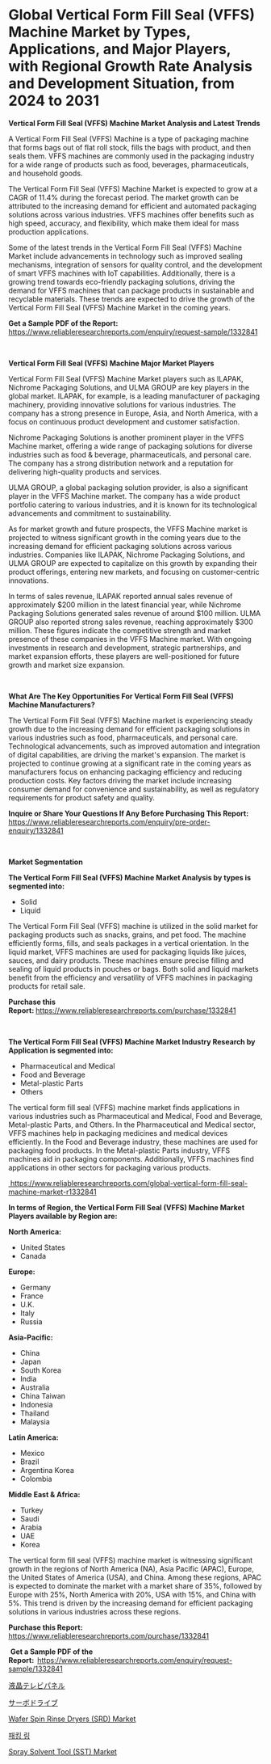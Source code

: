 <p><h1>Global Vertical Form Fill Seal (VFFS) Machine Market by Types, Applications, and Major Players, with Regional Growth Rate Analysis and Development Situation, from 2024 to 2031</h1></p><p><strong>Vertical Form Fill Seal (VFFS) Machine Market Analysis and Latest Trends</strong></p>
<p><p>A Vertical Form Fill Seal (VFFS) Machine is a type of packaging machine that forms bags out of flat roll stock, fills the bags with product, and then seals them. VFFS machines are commonly used in the packaging industry for a wide range of products such as food, beverages, pharmaceuticals, and household goods.</p><p>The Vertical Form Fill Seal (VFFS) Machine Market is expected to grow at a CAGR of 11.4% during the forecast period. The market growth can be attributed to the increasing demand for efficient and automated packaging solutions across various industries. VFFS machines offer benefits such as high speed, accuracy, and flexibility, which make them ideal for mass production applications.</p><p>Some of the latest trends in the Vertical Form Fill Seal (VFFS) Machine Market include advancements in technology such as improved sealing mechanisms, integration of sensors for quality control, and the development of smart VFFS machines with IoT capabilities. Additionally, there is a growing trend towards eco-friendly packaging solutions, driving the demand for VFFS machines that can package products in sustainable and recyclable materials. These trends are expected to drive the growth of the Vertical Form Fill Seal (VFFS) Machine Market in the coming years.</p></p>
<p><strong>Get a Sample PDF of the Report:&nbsp;</strong> <a href="https://www.reliableresearchreports.com/enquiry/request-sample/1332841">https://www.reliableresearchreports.com/enquiry/request-sample/1332841</a></p>
<p>&nbsp;</p>
<p><strong>Vertical Form Fill Seal (VFFS) Machine Major Market Players</strong></p>
<p><p>Vertical Form Fill Seal (VFFS) Machine Market players such as ILAPAK, Nichrome Packaging Solutions, and ULMA GROUP are key players in the global market. ILAPAK, for example, is a leading manufacturer of packaging machinery, providing innovative solutions for various industries. The company has a strong presence in Europe, Asia, and North America, with a focus on continuous product development and customer satisfaction.</p><p>Nichrome Packaging Solutions is another prominent player in the VFFS Machine market, offering a wide range of packaging solutions for diverse industries such as food & beverage, pharmaceuticals, and personal care. The company has a strong distribution network and a reputation for delivering high-quality products and services.</p><p>ULMA GROUP, a global packaging solution provider, is also a significant player in the VFFS Machine market. The company has a wide product portfolio catering to various industries, and it is known for its technological advancements and commitment to sustainability.</p><p>As for market growth and future prospects, the VFFS Machine market is projected to witness significant growth in the coming years due to the increasing demand for efficient packaging solutions across various industries. Companies like ILAPAK, Nichrome Packaging Solutions, and ULMA GROUP are expected to capitalize on this growth by expanding their product offerings, entering new markets, and focusing on customer-centric innovations.</p><p>In terms of sales revenue, ILAPAK reported annual sales revenue of approximately $200 million in the latest financial year, while Nichrome Packaging Solutions generated sales revenue of around $100 million. ULMA GROUP also reported strong sales revenue, reaching approximately $300 million. These figures indicate the competitive strength and market presence of these companies in the VFFS Machine market. With ongoing investments in research and development, strategic partnerships, and market expansion efforts, these players are well-positioned for future growth and market size expansion.</p></p>
<p>&nbsp;</p>
<p><strong>What Are The Key Opportunities For Vertical Form Fill Seal (VFFS) Machine Manufacturers?</strong></p>
<p><p>The Vertical Form Fill Seal (VFFS) Machine market is experiencing steady growth due to the increasing demand for efficient packaging solutions in various industries such as food, pharmaceuticals, and personal care. Technological advancements, such as improved automation and integration of digital capabilities, are driving the market's expansion. The market is projected to continue growing at a significant rate in the coming years as manufacturers focus on enhancing packaging efficiency and reducing production costs. Key factors driving the market include increasing consumer demand for convenience and sustainability, as well as regulatory requirements for product safety and quality.</p></p>
<p><strong>Inquire or Share Your Questions If Any Before Purchasing This Report:</strong> <a href="https://www.reliableresearchreports.com/enquiry/pre-order-enquiry/1332841">https://www.reliableresearchreports.com/enquiry/pre-order-enquiry/1332841</a></p>
<p>&nbsp;</p>
<p><strong>Market Segmentation</strong></p>
<p><strong>The Vertical Form Fill Seal (VFFS) Machine Market Analysis by types is segmented into:</strong></p>
<p><ul><li>Solid</li><li>Liquid</li></ul></p>
<p><p>The Vertical Form Fill Seal (VFFS) machine is utilized in the solid market for packaging products such as snacks, grains, and pet food. The machine efficiently forms, fills, and seals packages in a vertical orientation. In the liquid market, VFFS machines are used for packaging liquids like juices, sauces, and dairy products. These machines ensure precise filling and sealing of liquid products in pouches or bags. Both solid and liquid markets benefit from the efficiency and versatility of VFFS machines in packaging products for retail sale.</p></p>
<p><strong>Purchase this Report:&nbsp;</strong><a href="https://www.reliableresearchreports.com/purchase/1332841">https://www.reliableresearchreports.com/purchase/1332841</a></p>
<p>&nbsp;</p>
<p><strong>The Vertical Form Fill Seal (VFFS) Machine Market Industry Research by Application is segmented into:</strong></p>
<p><ul><li>Pharmaceutical and Medical</li><li>Food and Beverage</li><li>Metal-plastic Parts</li><li>Others</li></ul></p>
<p><p>The vertical form fill seal (VFFS) machine market finds applications in various industries such as Pharmaceutical and Medical, Food and Beverage, Metal-plastic Parts, and Others. In the Pharmaceutical and Medical sector, VFFS machines help in packaging medicines and medical devices efficiently. In the Food and Beverage industry, these machines are used for packaging food products. In the Metal-plastic Parts industry, VFFS machines aid in packaging components. Additionally, VFFS machines find applications in other sectors for packaging various products.</p></p>
<p><a href="https://www.reliableresearchreports.com/global-vertical-form-fill-seal-machine-market-r1332841">&nbsp;https://www.reliableresearchreports.com/global-vertical-form-fill-seal-machine-market-r1332841</a></p>
<p><strong>In terms of Region, the Vertical Form Fill Seal (VFFS) Machine Market Players available by Region are:</strong></p>
<p>
    <p> <strong> North America: </strong>
        <ul>
            <li>United States</li>
            <li>Canada</li>
        </ul>
        </p> 
    <p> <strong> Europe: </strong>
        <ul>
            <li>Germany</li>
            <li>France</li>
            <li>U.K.</li>
            <li>Italy</li>
            <li>Russia</li>
        </ul>
        </p> 
    <p> <strong> Asia-Pacific: </strong>
        <ul>
            <li>China</li>
            <li>Japan</li>
            <li>South Korea</li>
            <li>India</li>
            <li>Australia</li>
            <li>China Taiwan</li>
            <li>Indonesia</li>
            <li>Thailand</li>
            <li>Malaysia</li>
        </ul>
        </p> 
    <p> <strong> Latin America: </strong>
        <ul>
            <li>Mexico</li>
            <li>Brazil</li>
            <li>Argentina Korea</li>
            <li>Colombia</li>
        </ul>
        </p> 
    <p> <strong> Middle East & Africa: </strong>
        <ul>
            <li>Turkey</li>
            <li>Saudi</li>
            <li>Arabia</li>
            <li>UAE</li>
            <li>Korea</li>
        </ul>
    </p>
    </p>
<p><p>The vertical form fill seal (VFFS) machine market is witnessing significant growth in the regions of North America (NA), Asia Pacific (APAC), Europe, the United States of America (USA), and China. Among these regions, APAC is expected to dominate the market with a market share of 35%, followed by Europe with 25%, North America with 20%, USA with 15%, and China with 5%. This trend is driven by the increasing demand for efficient packaging solutions in various industries across these regions.</p></p>
<p><strong>Purchase this Report: </strong><a href="https://www.reliableresearchreports.com/purchase/1332841">https://www.reliableresearchreports.com/purchase/1332841</a></p>
<p>&nbsp;<strong>Get a Sample PDF of the Report:&nbsp;&nbsp;</strong><a href="https://www.reliableresearchreports.com/enquiry/request-sample/1332841">https://www.reliableresearchreports.com/enquiry/request-sample/1332841</a></p>
<p><strong></strong></p>
<p><p><a href="https://github.com/dandier2003/Market-Research-Report-List-1/blob/main/208613039564.md">液晶テレビパネル</a></p><p><a href="https://github.com/lily-u-genius/Market-Research-Report-List-1/blob/main/541473139565.md">サーボドライブ</a></p><p><a href="https://github.com/Glendatilghmankmgz0rbhwpy/Market-Research-Report-List-2/blob/main/wafer-spin-rinse-dryers-srd-market.md">Wafer Spin Rinse Dryers (SRD) Market</a></p><p><a href="https://github.com/fernandotryO5lson96765/Market-Research-Report-List-1/blob/main/206448237653.md">패킹 링</a></p><p><a href="https://github.com/BryceTownsendr/Market-Research-Report-List-4/blob/main/spray-solvent-tool-sst-market.md">Spray Solvent Tool (SST) Market</a></p></p>